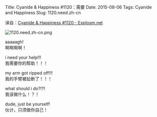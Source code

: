 Title: Cyanide & Happiness #1120：需要
Date: 2015-08-06
Tags: Cyanide and Happiness
Slug: 1120.need.zh-cn

译自：[Cyanide & Happiness #1120 - Explosm.net](http://explosm.net/comics/1120/)


![1120.need.zh-cn.png](/static/images/comics/1120.need.zh-cn.png)



aaaaagh!        
啊啊啊啊！

i need your help!!!         
我需要你的帮助！！！

my arm got ripped off!!!        
我的手臂被扯断了！！！

what should i do?!?!        
我该做什么！？！

dude, just be yourself!       
伙计，只须做你自己！  
